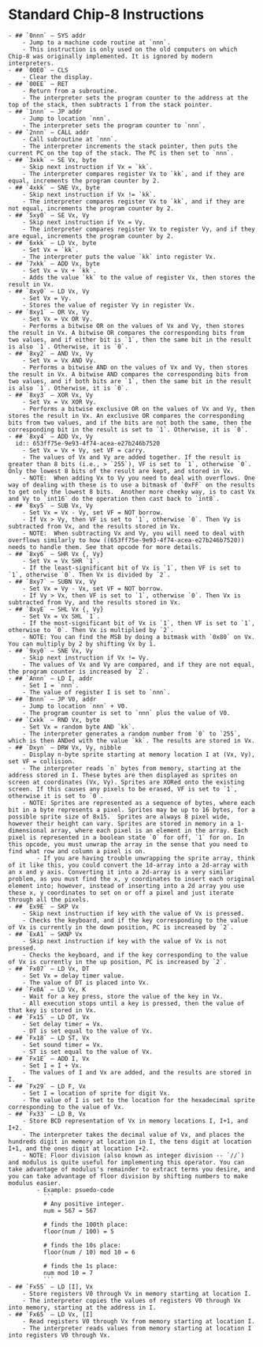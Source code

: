 # Standard Chip-8 Instructions
	- ## `0nnn` – SYS addr
		- Jump to a machine code routine at `nnn`.
		- This instruction is only used on the old computers on which Chip-8 was originally implemented. It is ignored by modern interpreters.
	- ## `00E0` – CLS
		- Clear the display.
	- ## `00EE` – RET
		- Return from a subroutine.
		- The interpreter sets the program counter to the address at the top of the stack, then subtracts 1 from the stack pointer.
	- ## `1nnn` – JP addr
		- Jump to location `nnn`.
		- The interpreter sets the program counter to `nnn`.
	- ## `2nnn` – CALL addr
		- Call subroutine at `nnn`.
		- The interpreter increments the stack pointer, then puts the current PC on the top of the stack. The PC is then set to `nnn`.
	- ## `3xkk` – SE Vx, byte
		- Skip next instruction if Vx = `kk`.
		- The interpreter compares register Vx to `kk`, and if they are equal, increments the program counter by 2.
	- ## `4xkk` – SNE Vx, byte
		- Skip next instruction if Vx != `kk`.
		- The interpreter compares register Vx to `kk`, and if they are not equal, increments the program counter by 2.
	- ## `5xy0` – SE Vx, Vy
		- Skip next instruction if Vx = Vy.
		- The interpreter compares register Vx to register Vy, and if they are equal, increments the program counter by 2.
	- ## `6xkk` – LD Vx, byte
		- Set Vx = `kk`.
		- The interpreter puts the value `kk` into register Vx.
	- ## `7xkk` – ADD Vx, byte
		- Set Vx = Vx + `kk`.
		- Adds the value `kk` to the value of register Vx, then stores the result in Vx.
	- ## `8xy0` – LD Vx, Vy
		- Set Vx = Vy.
		- Stores the value of register Vy in register Vx.
	- ## `8xy1` – OR Vx, Vy
		- Set Vx = Vx OR Vy.
		- Performs a bitwise OR on the values of Vx and Vy, then stores the result in Vx. A bitwise OR compares the corresponding bits from two values, and if either bit is `1`, then the same bit in the result is also `1`. Otherwise, it is `0`.
	- ## `8xy2` – AND Vx, Vy
		- Set Vx = Vx AND Vy.
		- Performs a bitwise AND on the values of Vx and Vy, then stores the result in Vx. A bitwise AND compares the corresponding bits from two values, and if both bits are `1`, then the same bit in the result is also `1`. Otherwise, it is `0`.
	- ## `8xy3` – XOR Vx, Vy
		- Set Vx = Vx XOR Vy.
		- Performs a bitwise exclusive OR on the values of Vx and Vy, then stores the result in Vx. An exclusive OR compares the corresponding bits from two values, and if the bits are not both the same, then the corresponding bit in the result is set to `1`. Otherwise, it is `0`.
	- ## `8xy4` – ADD Vx, Vy
	  id:: 653ff75e-9e93-4f74-acea-e27b246b7520
		- Set Vx = Vx + Vy, set VF = carry.
		- The values of Vx and Vy are added together. If the result is greater than 8 bits (i.e., > `255`), VF is set to `1`, otherwise `0`. Only the lowest 8 bits of the result are kept, and stored in Vx.
		- NOTE:  When adding Vx to Vy you need to deal with overflows. One way of dealing with these is to use a bitmask of `0xFF` on the results to get only the lowest 8 bits.  Another more cheeky way, is to cast Vx and Vy to `int16` do the operation then cast back to `int8`.
	- ## `8xy5` – SUB Vx, Vy
		- Set Vx = Vx - Vy, set VF = NOT borrow.
		- If Vx > Vy, then VF is set to `1`, otherwise `0`. Then Vy is subtracted from Vx, and the results stored in Vx.
		- NOTE:  When subtracting Vx and Vy, you will need to deal with overflows similarly to how ((653ff75e-9e93-4f74-acea-e27b246b7520)) needs to handle them. See that opcode for more details.
	- ## `8xy6` – SHR Vx {, Vy}
		- Set Vx = Vx SHR `1`.
		- If the least-significant bit of Vx is `1`, then VF is set to `1`, otherwise `0`. Then Vx is divided by `2`.
	- ## `8xy7` – SUBN Vx, Vy
		- Set Vx = Vy - Vx, set VF = NOT borrow.
		- If Vy > Vx, then VF is set to `1`, otherwise `0`. Then Vx is subtracted from Vy, and the results stored in Vx.
	- ## `8xyE` – SHL Vx {, Vy}
		- Set Vx = Vx SHL `1`.
		- If the most-significant bit of Vx is `1`, then VF is set to `1`, otherwise to `0`. Then Vx is multiplied by `2`.
		- NOTE: You can find the MSB by doing a bitmask with `0x80` on Vx. You can multiply by 2 by shifting Vx by 1.
	- ## `9xy0` – SNE Vx, Vy
		- Skip next instruction if Vx != Vy.
		- The values of Vx and Vy are compared, and if they are not equal, the program counter is increased by `2`.
	- ## `Annn` – LD I, addr
		- Set I = `nnn`.
		- The value of register I is set to `nnn`.
	- ## `Bnnn` – JP V0, addr
		- Jump to location `nnn` + V0.
		- The program counter is set to `nnn` plus the value of V0.
	- ## `Cxkk` – RND Vx, byte
		- Set Vx = random byte AND `kk`.
		- The interpreter generates a random number from `0` to `255`, which is then ANDed with the value `kk`. The results are stored in Vx.
	- ## `Dxyn` – DRW Vx, Vy, nibble
		- Display n-byte sprite starting at memory location I at (Vx, Vy), set VF = collision.
		- The interpreter reads `n` bytes from memory, starting at the address stored in I. These bytes are then displayed as sprites on screen at coordinates (Vx, Vy). Sprites are XORed onto the existing screen. If this causes any pixels to be erased, VF is set to `1`, otherwise it is set to `0`.
		- NOTE: Sprites are represented as a sequence of bytes, where each bit in a byte represents a pixel. Sprites may be up to 16 bytes, for a possible sprite size of 8x15.  Sprites are always 8 pixel wide, however their height can vary. Sprites are stored in memory in a 1-dimensional array, where each pixel is an element in the array. Each pixel is represented in a boolean state `0` for off, `1` for on. In this opcode, you must unwrap the array in the sense that you need to find what row and column a pixel is on.
			- If you are having trouble unwrapping the sprite array, think of it like this, you could convert the 1d-array into a 2d-array with an x and y axis. Converting it into a 2d-array is a very similar problem, as you must find the x, y coordinates to insert each original element into; however, instead of inserting into a 2d array you use these x, y coordinates to set on or off a pixel and just iterate through all the pixels.
	- ## `Ex9E` – SKP Vx
		- Skip next instruction if key with the value of Vx is pressed.
		- Checks the keyboard, and if the key corresponding to the value of Vx is currently in the down position, PC is increased by `2`.
	- ## `ExA1` – SKNP Vx
		- Skip next instruction if key with the value of Vx is not pressed.
		- Checks the keyboard, and if the key corresponding to the value of Vx is currently in the up position, PC is increased by `2`.
	- ## `Fx07` – LD Vx, DT
		- Set Vx = delay timer value.
		- The value of DT is placed into Vx.
	- ## `Fx0A` – LD Vx, K
		- Wait for a key press, store the value of the key in Vx.
		- All execution stops until a key is pressed, then the value of that key is stored in Vx.
	- ## `Fx15` – LD DT, Vx
		- Set delay timer = Vx.
		- DT is set equal to the value of Vx.
	- ## `Fx18` – LD ST, Vx
		- Set sound timer = Vx.
		- ST is set equal to the value of Vx.
	- ## `Fx1E` – ADD I, Vx
		- Set I = I + Vx.
		- The values of I and Vx are added, and the results are stored in I.
	- ## `Fx29` – LD F, Vx
		- Set I = location of sprite for digit Vx.
		- The value of I is set to the location for the hexadecimal sprite corresponding to the value of Vx.
	- ## `Fx33` – LD B, Vx
		- Store BCD representation of Vx in memory locations I, I+1, and I+2.
		- The interpreter takes the decimal value of Vx, and places the hundreds digit in memory at location in I, the tens digit at location I+1, and the ones digit at location I+2.
		- NOTE: Floor division (also known as integer division -- `//`) and modulus is quite useful for implementing this operator. You can take advantage of modulus's remainder to extract terms you desire, and you can take advantage of floor division by shifting numbers to make modulus easier.
			- Example: psuedo-code 
			  ```
			  # Any positive integer. 
			  num = 567 = 567
			  
			  # finds the 100th place:
			  floor(num / 100) = 5
			  
			  # finds the 10s place:
			  floor(num / 10) mod 10 = 6
			  
			  # finds the 1s place:
			  num mod 10 = 7
			  ```
	- ## `Fx55` – LD [I], Vx
		- Store registers V0 through Vx in memory starting at location I.
		- The interpreter copies the values of registers V0 through Vx into memory, starting at the address in I.
	- ## `Fx65` – LD Vx, [I]
		- Read registers V0 through Vx from memory starting at location I.
		- The interpreter reads values from memory starting at location I into registers V0 through Vx.